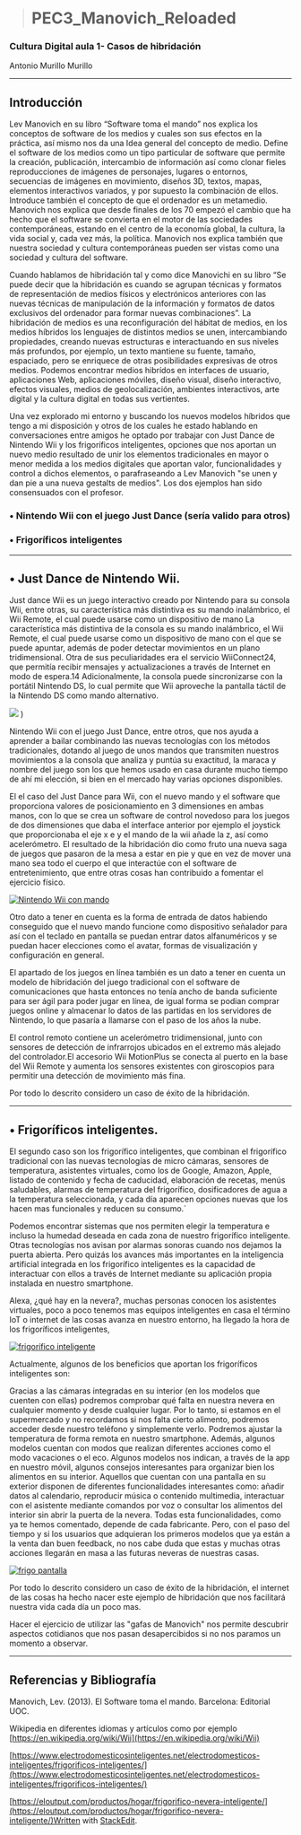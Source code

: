 
> # PEC3_Manovich_Reloaded

### [](https://github.com/antoniomurillomurillo/PEC3#cultura-digital-aula-1--casos-de-hibridaci%C3%B3n)Cultura Digital aula 1- Casos de hibridación

Antonio Murillo Murillo

----------

## [](https://github.com/antoniomurillomurillo/PEC3#introducci%C3%B3n)Introducción

Lev Manovich en su libro “Software toma el mando” nos explica los conceptos de software de los medios y cuales son sus efectos en la práctica, así mismo nos da una Idea general del concepto de medio. Define el software de los medios como un tipo particular de software que permite la creación, publicación, intercambio de información así como clonar fieles reproducciones de imágenes de personajes, lugares o entornos, secuencias de imágenes en movimiento, diseños 3D, textos, mapas, elementos interactivos variados, y por supuesto la combinación de ellos. Introduce también el concepto de que el ordenador es un metamedio. Manovich nos explica que desde finales de los 70 empezó el cambio que ha hecho que el software se convierta en el motor de las sociedades contemporáneas, estando en el centro de la economía global, la cultura, la vida social y, cada vez más, la política. Manovich nos explica también que nuestra sociedad y cultura contemporáneas pueden ser vistas como una sociedad y cultura del software.

Cuando hablamos de hibridación tal y como dice Manovichi en su libro “Se puede decir que la hibridación es cuando se agrupan técnicas y formatos de representación de medios físicos y electrónicos anteriores con las nuevas técnicas de manipulación de la información y formatos de datos exclusivos del ordenador para formar nuevas combinaciones”. La hibridación de medios es una reconfiguración del hábitat de medios, en los medios híbridos los lenguajes de distintos medios se unen, intercambiando propiedades, creando nuevas estructuras e interactuando en sus niveles más profundos, por ejemplo, un texto mantiene su fuente, tamaño, espaciado, pero se enriquece de otras posibilidades expresivas de otros medios. Podemos encontrar medios hibrídos en interfaces de usuario, aplicaciones Web, aplicaciones móviles, diseño visual, diseño interactivo, efectos visuales, medios de geolocalización, ambientes interactivos, arte digital y la cultura digital en todas sus vertientes.

Una vez explorado mi entorno y buscando los nuevos modelos híbridos que tengo a mi disposición y otros de los cuales he estado hablando en conversaciones entre amigos he optado por trabajar con Just Dance de Nintendo Wii y los frigoríficos inteligentes, opciones que nos aportan un nuevo medio resultado de unir los elementos tradicionales en mayor o menor medida a los medios digitales que aportan valor, funcionalidades y control a dichos elementos, o parafraseando a Lev Manovich "se unen y dan pie a una nueva gestalts de medios". Los dos ejemplos han sido consensuados con el profesor.

### [](https://github.com/antoniomurillomurillo/PEC3#-nintendo-wii-con-el-juego-just-dance-ser%C3%ADa-valido-para-otros)• Nintendo Wii con el juego Just Dance (sería valido para otros)

### [](https://github.com/antoniomurillomurillo/PEC3#-frigor%C3%ADficos-inteligentes)• Frigoríficos inteligentes

----------

## [](https://github.com/antoniomurillomurillo/PEC3#-just-dance-de-nintendo-wii)• Just Dance de Nintendo Wii.

Just dance Wii es un juego interactivo creado por Nintendo para su consola Wii, entre otras, su característica más distintiva es su mando inalámbrico, el Wii Remote, el cual puede usarse como un dispositivo de mano La característica más distintiva de la consola es su mando inalámbrico, el Wii Remote, el cual puede usarse como un dispositivo de mano con el que se puede apuntar, además de poder detectar movimientos en un plano tridimensional. Otra de sus peculiaridades era el servicio WiiConnect24, que permitía recibir mensajes y actualizaciones a través de Internet en modo de espera.14​ Adicionalmente, la consola puede sincronizarse con la portátil Nintendo DS, lo cual permite que Wii aproveche la pantalla táctil de la Nintendo DS como mando alternativo.

[![](https://camo.githubusercontent.com/745edd7fe26791ee61a1f2dceeedb8a828e1e01b3eda6393dad34815b120c27e/68747470733a2f2f696d672e796f75747562652e636f6d2f76692f5674537a414d6c486170492f687164656661756c742e6a7067)](https://camo.githubusercontent.com/745edd7fe26791ee61a1f2dceeedb8a828e1e01b3eda6393dad34815b120c27e/68747470733a2f2f696d672e796f75747562652e636f6d2f76692f5674537a414d6c486170492f687164656661756c742e6a7067 "Pantalla del juego Just Dance")
)

Nintendo Wii con el juego Just Dance, entre otros, que nos ayuda a aprender a bailar combinando las nuevas tecnologías con los métodos tradicionales, dotando al juego de unos mandos que transmiten nuestros movimientos a la consola que analiza y puntúa su exactitud, la maraca y nombre del juego son los que hemos usado en casa durante mucho tiempo de ahí mi elección, si bien en el mercado hay varias opciones disponibles.

El el caso del Just Dance para Wii, con el nuevo mando y el software que proporciona valores de posicionamiento en 3 dimensiones en ambas manos, con lo que se crea un software de control novedoso para los juegos de dos dimensiones que daba el interface anterior por ejemplo el joystick que proporcionaba el eje x e y el mando de la wii añade la z, así como acelerómetro. El resultado de la hibridación dio como fruto una nueva saga de juegos que pasaron de la mesa a estar en pie y que en vez de mover una mano sea todo el cuerpo el que interactúe con el software de entretenimiento, que entre otras cosas han contribuido a fomentar el ejercicio físico.

[![Nintendo Wii con mando](https://camo.githubusercontent.com/df6d2823799405831d362536a0aaaf7c3acdae439a5d0a644f0b932bc429708d/68747470733a2f2f74682e62696e672e636f6d2f74682f69642f4f49502e36475477447442787177735672354745687769753567486148613f773d31363726683d31383026633d3726723d30266f3d35267069643d312e37)](https://camo.githubusercontent.com/df6d2823799405831d362536a0aaaf7c3acdae439a5d0a644f0b932bc429708d/68747470733a2f2f74682e62696e672e636f6d2f74682f69642f4f49502e36475477447442787177735672354745687769753567486148613f773d31363726683d31383026633d3726723d30266f3d35267069643d312e37  "Nintendo Wii con mando Wii Remote y Nunchuk")

Otro dato a tener en cuenta es la forma de entrada de datos habiendo conseguido que el nuevo mando funcione como dispositivo señalador para así con el teclado en pantalla se puedan entrar datos alfanuméricos y se puedan hacer elecciones como el avatar, formas de visualización y configuración en general.

El apartado de los juegos en línea también es un dato a tener en cuenta un modelo de hibridación del juego tradicional con el software de comunicaciones que hasta entonces no tenía ancho de banda suficiente para ser ágil para poder jugar en línea, de igual forma se podian comprar juegos online y almacenar lo datos de las partidas en los servidores de Nintendo, lo que pasaría a llamarse con el paso de los años la nube.

El control remoto contiene un acelerómetro tridimensional, junto con sensores de detección de infrarrojos ubicados en el extremo más alejado del controlador.El accesorio Wii MotionPlus se conecta al puerto en la base del Wii Remote y aumenta los sensores existentes con giroscopios para permitir una detección de movimiento más fina.

Por todo lo descrito considero un caso de éxito de la hibridación.

----------

## [](https://github.com/antoniomurillomurillo/PEC3#-frigor%C3%ADficos-inteligentes-1)• Frigoríficos inteligentes.

El segundo caso son los frigorífico inteligentes, que combinan el frigorífico tradicional con las nuevas tecnologías de micro cámaras, sensores de temperatura, asistentes virtuales, como los de Google, Amazon, Apple, listado de contenido y fecha de caducidad, elaboración de recetas, menús saludables, alarmas de temperatura del frigorífico, dosificadores de agua a la temperatura seleccionada, y cada día aparecen opciones nuevas que los hacen mas funcionales y reducen su consumo.´

Podemos encontrar sistemas que nos permiten elegir la temperatura e incluso la humedad deseada en cada zona de nuestro frigorífico inteligente. Otras tecnologías nos avisan por alarmas sonoras cuando nos dejamos la puerta abierta. Pero quizás los avances más importantes en la inteligencia artificial integrada en los frigorífico inteligentes es la capacidad de interactuar con ellos a través de Internet mediante su aplicación propia instalada en nuestro smartphone.

Alexa, ¿qué hay en la nevera?, muchas personas conocen los asistentes virtuales, poco a poco tenemos mas equipos inteligentes en casa el término IoT o internet de las cosas avanza en nuestro entorno, ha llegado la hora de los frigoríficos inteligentes,

[![frigorífico inteligente](https://camo.githubusercontent.com/3e278950ece6060fe32930ed64da2eb7e4b6f5366602cbab4f631054e44bce9f/68747470733a2f2f656c6f75747075742e636f6d2f6170702f75706c6f6164732d656c6f75747075742e636f6d2f323032312f30342f667269676f72696669636f732d696e74656c6967656e7465732d312e6a7067)](https://camo.githubusercontent.com/3e278950ece6060fe32930ed64da2eb7e4b6f5366602cbab4f631054e44bce9f/68747470733a2f2f656c6f75747075742e636f6d2f6170702f75706c6f6164732d656c6f75747075742e636f6d2f323032312f30342f667269676f72696669636f732d696e74656c6967656e7465732d312e6a7067 "App de un frigorífico inteligente")


Actualmente, algunos de los beneficios que aportan los frigoríficos inteligentes son:

Gracias a las cámaras integradas en su interior (en los modelos que cuenten con ellas) podremos comprobar qué falta en nuestra nevera en cualquier momento y desde cualquier lugar. Por lo tanto, si estamos en el supermercado y no recordamos si nos falta cierto alimento, podremos acceder desde nuestro teléfono y simplemente verlo. Podremos ajustar la temperatura de forma remota en nuestro smartphone. Además, algunos modelos cuentan con modos que realizan diferentes acciones como el modo vacaciones o el eco. Algunos modelos nos indican, a través de la app en nuestro móvil, algunos consejos interesantes para organizar bien los alimentos en su interior. Aquellos que cuentan con una pantalla en su exterior disponen de diferentes funcionalidades interesantes como: añadir datos al calendario, reproducir música o contenido multimedia, interactuar con el asistente mediante comandos por voz o consultar los alimentos del interior sin abrir la puerta de la nevera. Todas esta funcionalidades, como ya te hemos comentado, depende de cada fabricante. Pero, con el paso del tiempo y si los usuarios que adquieran los primeros modelos que ya están a la venta dan buen feedback, no nos cabe duda que estas y muchas otras acciones llegarán en masa a las futuras neveras de nuestras casas.

[![frigo pantalla](https://camo.githubusercontent.com/4af56a65b700ba1747cce5cb7b06a6419f7138f7c13cc9789fb780aaf65c72fc/68747470733a2f2f656c6f75747075742e636f6d2f6170702f75706c6f6164732d656c6f75747075742e636f6d2f323032312f30342f667269676f72696669636f732d696e74656c6967656e7465732d332e6a7067)](https://camo.githubusercontent.com/4af56a65b700ba1747cce5cb7b06a6419f7138f7c13cc9789fb780aaf65c72fc/68747470733a2f2f656c6f75747075742e636f6d2f6170702f75706c6f6164732d656c6f75747075742e636f6d2f323032312f30342f667269676f72696669636f732d696e74656c6967656e7465732d332e6a7067 "Frigorífico con asistente y pantalla incorporados")


Por todo lo descrito considero un caso de éxito de la hibridación, el internet de las cosas ha hecho nacer este ejemplo de hibridación que nos facilitará nuestra vida cada día un poco mas.

Hacer el ejercicio de utilizar las "gafas de Manovich" nos permite descubrir aspectos cotidianos que nos pasan desapercibidos si no nos paramos un momento a observar.

----------

## [](https://github.com/antoniomurillomurillo/PEC3#referencias-y-bibliograf%C3%ADa)Referencias y Bibliografía

Manovich, Lev. (2013). El Software toma el mando. Barcelona: Editorial UOC.

Wikipedia en diferentes idiomas y artículos como por ejemplo  [https://en.wikipedia.org/wiki/Wii](https://en.wikipedia.org/wiki/Wii)

[https://www.electrodomesticosinteligentes.net/electrodomesticos-inteligentes/frigorificos-inteligentes/](https://www.electrodomesticosinteligentes.net/electrodomesticos-inteligentes/frigorificos-inteligentes/)

[https://eloutput.com/productos/hogar/frigorifico-nevera-inteligente/](https://eloutput.com/productos/hogar/frigorifico-nevera-inteligente/)Written with [StackEdit](https://stackedit.io/).
